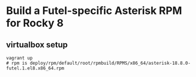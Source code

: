 # Build a Futel-specific Asterisk RPM for Rocky 8

## virtualbox setup

    vagrant up
    # rpm is deploy/rpm/default/root/rpmbuild/RPMS/x86_64/asterisk-18.8.0-futel.1.el8.x86_64.rpm
